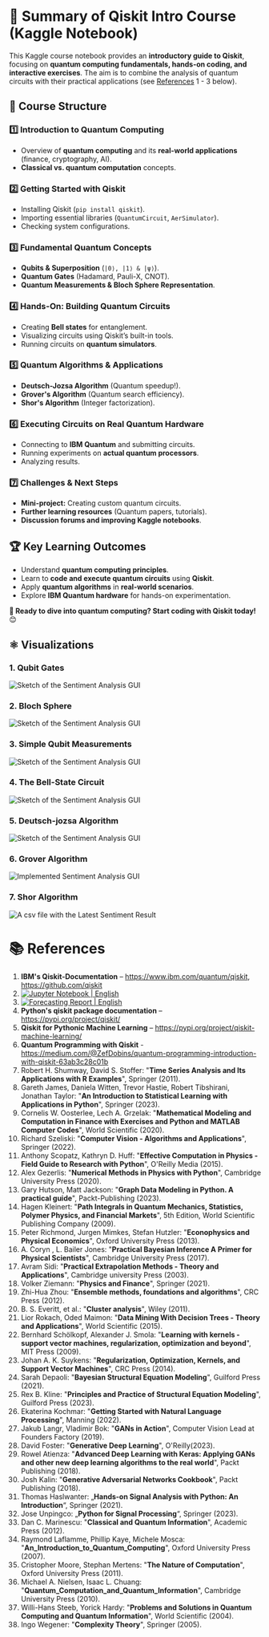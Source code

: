 # 📖 Summary of Qiskit Intro Course (Kaggle Notebook)

This Kaggle course notebook provides an **introductory guide to Qiskit**, focusing on **quantum computing fundamentals, hands-on coding, and interactive exercises**. 
The aim is to combine the analysis of quantum circuits with their practical applications (see [References](https://github.com/NenadBalaneskovic/ExternalProjects/blob/main/Quantum_Computing_Qiskit/QuantumComputingIntro.md#-references) 1 - 3 below).

## 📌 **Course Structure**
### 1️⃣ **Introduction to Quantum Computing**
- Overview of **quantum computing** and its **real-world applications** (finance, cryptography, AI).
- **Classical vs. quantum computation** concepts.

### 2️⃣ **Getting Started with Qiskit**
- Installing Qiskit (`pip install qiskit`).
- Importing essential libraries (`QuantumCircuit`, `AerSimulator`).
- Checking system configurations.

### 3️⃣ **Fundamental Quantum Concepts**
- **Qubits & Superposition** (`|0⟩, |1⟩ & |ψ⟩`).
- **Quantum Gates** (Hadamard, Pauli-X, CNOT).
- **Quantum Measurements & Bloch Sphere Representation**.

### 4️⃣ **Hands-On: Building Quantum Circuits**
- Creating **Bell states** for entanglement.
- Visualizing circuits using Qiskit’s built-in tools.
- Running circuits on **quantum simulators**.

### 5️⃣ **Quantum Algorithms & Applications**
- **Deutsch-Jozsa Algorithm** (Quantum speedup!).
- **Grover's Algorithm** (Quantum search efficiency).
- **Shor's Algorithm** (Integer factorization).

### 6️⃣ **Executing Circuits on Real Quantum Hardware**
- Connecting to **IBM Quantum** and submitting circuits.
- Running experiments on **actual quantum processors**.
- Analyzing results.

### 7️⃣ **Challenges & Next Steps**
- **Mini-project:** Creating custom quantum circuits.
- **Further learning resources** (Quantum papers, tutorials).
- **Discussion forums and improving Kaggle notebooks**.

## 🏆 **Key Learning Outcomes**
- Understand **quantum computing principles**.
- Learn to **code and execute quantum circuits** using **Qiskit**.
- Apply **quantum algorithms** in **real-world scenarios**.
- Explore **IBM Quantum hardware** for hands-on experimentation.

**🚀 Ready to dive into quantum computing? Start coding with Qiskit today!** 😊

## ⚛️ Visualizations  

### 1. Qubit Gates
![Sketch of the Sentiment Analysis GUI](confusion_matrix.png) 
### 2. Bloch Sphere
![Sketch of the Sentiment Analysis GUI](confusion_matrix.png)
### 3. Simple Qubit Measurements
![Sketch of the Sentiment Analysis GUI](confusion_matrix.png)
### 4. The Bell-State Circuit
![Sketch of the Sentiment Analysis GUI](confusion_matrix.png)
### 5. Deutsch-jozsa Algorithm
![Sketch of the Sentiment Analysis GUI](confusion_matrix.png)
### 6. Grover Algorithm     
![Implemented Sentiment Analysis GUI](feature_importance.png)  
### 7. Shor Algorithm 
![A csv file with the Latest Sentiment Result](roc_curve.png)  

# 📚 References
1. **IBM's Qiskit-Documentation** –  https://www.ibm.com/quantum/qiskit, https://github.com/qiskit
2. [![Jupyter Notebook | English](https://img.shields.io/badge/Jupyter%20Notebook-English-yellowblue?logoColor=blue&labelColor=yellow)](https://github.com/NenadBalaneskovic/ExternalProjects/blob/3a07dee498fa12cef3d92f4dcaf146032365b442/SARIMAX_Forecasting/CargoDataSet_Analysis.ipynb)
3. [![Forecasting Report | English](https://img.shields.io/badge/SARIMAX%20Report-English-yellowblue?logoColor=blue&labelColor=red)](https://github.com/NenadBalaneskovic/ExternalProjects/blob/3a07dee498fa12cef3d92f4dcaf146032365b442/SARIMAX_Forecasting/SARIMAX_BoarderCrossingReport.pdf) 
4. **Python's qiskit package documentation** – https://pypi.org/project/qiskit/
5. **Qiskit for Pythonic Machine Learning** – https://pypi.org/project/qiskit-machine-learning/
6. **Quantum Programming with Qiskit** - https://medium.com/@ZefDobins/quantum-programming-introduction-with-qiskit-63ab3c28c01b  
7. Robert H. Shumway, David S. Stoffer: "__Time Series Analysis and Its Applications with R Examples__", Springer (2011).
8. Gareth James, Daniela Witten, Trevor Hastie, Robert Tibshirani, Jonathan Taylor: "__An Introduction to Statistical Learning with Applications in Python__", Springer (2023).
9. Cornelis W. Oosterlee, Lech A. Grzelak: "__Mathematical Modeling and Computation in Finance with Exercises and Python and MATLAB Computer Codes__", World Scientific (2020).
10. Richard Szeliski: "__Computer Vision - Algorithms and Applications__", Springer (2022).
11. Anthony Scopatz, Kathryn D. Huff: "__Effective Computation in Physics - Field Guide to Research with Python__", O'Reilly Media (2015).
12. Alex Gezerlis: "__Numerical Methods in Physics with Python__", Cambridge University Press (2020).
13. Gary Hutson, Matt Jackson: "__Graph Data Modeling in Python. A practical guide__", Packt-Publishing (2023).
14. Hagen Kleinert: "__Path Integrals in Quantum Mechanics, Statistics, Polymer Physics, and Financial Markets__", 5th Edition, World Scientific Publishing Company (2009).
15. Peter Richmond, Jurgen Mimkes, Stefan Hutzler: "__Econophysics and Physical Economics__", Oxford University Press (2013).
16. A. Coryn , L. Bailer Jones: "__Practical Bayesian Inference A Primer for Physical Scientists__", Cambridge University Press (2017).
17. Avram Sidi: "__Practical Extrapolation Methods - Theory and Applications__", Cambridge university Press (2003).
18. Volker Ziemann: "__Physics and Finance__", Springer (2021).
19. Zhi-Hua Zhou: "__Ensemble methods, foundations and algorithms__", CRC Press (2012).
20. B. S. Everitt, et al.: "__Cluster analysis__", Wiley (2011).
21. Lior Rokach, Oded Maimon: "__Data Mining With Decision Trees - Theory and Applications__", World Scientific (2015).
22. Bernhard Schölkopf, Alexander J. Smola: "__Learning with kernels - support vector machines, regularization, optimization and beyond__", MIT Press (2009).
23. Johan A. K. Suykens: "__Regularization, Optimization, Kernels, and Support Vector Machines__", CRC Press (2014).
24. Sarah Depaoli: "__Bayesian Structural Equation Modeling__", Guilford Press (2021).
25. Rex B. Kline: "__Principles and Practice of Structural Equation Modeling__", Guilford Press (2023).
26. Ekaterina Kochmar: "__Getting Started with Natural Language Processing__", Manning (2022).
27. Jakub Langr, Vladimir Bok: "__GANs in Action__", Computer Vision Lead at Founders Factory (2019).
28. David Foster: "__Generative Deep Learning__", O'Reilly(2023).
29. Rowel Atienza: "__Advanced Deep Learning with Keras: Applying GANs and other new deep learning algorithms to the real world__", Packt Publishing (2018).
30. Josh Kalin: "__Generative Adversarial Networks Cookbook__", Packt Publishing (2018).  
31. Thomas Haslwanter: „__Hands-on Signal Analysis with Python: An Introduction__“, Springer (2021).
32. Jose Unpingco: „__Python for Signal Processing__“, Springer (2023).
33. Dan C. Marinescu: "__Classical and Quantum Information__", Academic Press (2012). 
34. Raymond Laflamme, Phillip Kaye, Michele Mosca: "__An_Introduction_to_Quantum_Computing__", Oxford University Press (2007).
35. Cristopher Moore, Stephan Mertens: "__The Nature of Computation__", Oxford University Press (2011).
36. Michael A. Nielsen, Isaac L. Chuang: "__Quantum_Computation_and_Quantum_Information__", Cambridge University Press (2010).
37. Willi-Hans Steeb, Yorick Hardy: "__Problems and Solutions in Quantum Computing and Quantum Information__", World Scientific (2004).
38. Ingo Wegener: "__Complexity Theory__", Springer (2005).
